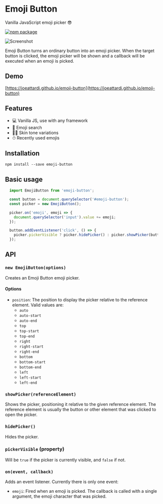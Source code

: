 # Emoji Button
Vanilla JavaScript emoji picker 😎

[![npm package](https://img.shields.io/npm/v/emoji-button)](https://npmjs.com/package/emoji-button)

![Screenshot](https://raw.githubusercontent.com/joeattardi/emoji-button/master/screenshot.png)

Emoji Button turns an ordinary button into an emoji picker. When the target button is clicked, the emoji picker will be shown and a callback will be executed when an emoji is picked.

## Demo

[https://joeattardi.github.io/emoji-button](https://joeattardi.github.io/emoji-button)

## Features

* 💻 Vanilla JS, use with any framework
* 🔎 Emoji search
* 👍🏼 Skin tone variations
* ⏱ Recently used emojis

## Installation

    npm install --save emoji-button

## Basic usage

```javascript
  import EmojiButton from 'emoji-button';

  const button = document.querySelector('#emoji-button');
  const picker = new EmojiButton();

  picker.on('emoji', emoji => {
    document.querySelector('input').value += emoji;
  });

  button.addEventListener('click', () => {
    picker.pickerVisible ? picker.hidePicker() : picker.showPicker(button);
  });
```

## API

### `new EmojiButton(options)`

Creates an Emoji Button emoji picker.

#### Options

* `position`: The position to display the picker relative to the reference element. Valid values are:
  * `auto`
  * `auto-start`
  * `auto-end`
  * `top`
  * `top-start`
  * `top-end`
  * `right`
  * `right-start`
  * `right-end`
  * `bottom`
  * `bottom-start`
  * `bottom-end`
  * `left`
  * `left-start`
  * `left-end`

### `showPicker(referenceElement)`

Shows the picker, positioning it relative to the given reference element. The reference element is usually the button or other element that was clicked to open the picker.

### `hidePicker()`

Hides the picker.

### `pickerVisible` (property)

Will be `true` if the picker is currently visible, and `false` if not.

### `on(event, callback)`

Adds an event listener. Currently there is only one event:

* `emoji`: Fired when an emoji is picked. The callback is called with a single argument, the emoji character that was picked.
